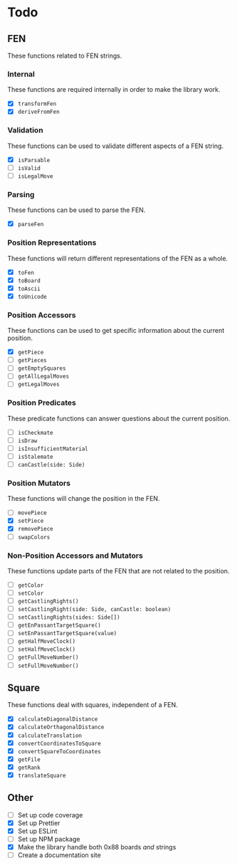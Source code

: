 # Todo

## FEN

These functions related to FEN strings.

### Internal

These functions are required internally in order to make the library work.

- [x] `transformFen`
- [x] `deriveFromFen`

### Validation

These functions can be used to validate different aspects of a FEN string.

- [x] `isParsable`
- [ ] `isValid`
- [ ] `isLegalMove`

### Parsing

These functions can be used to parse the FEN.

- [x] `parseFen`

### Position Representations

These functions will return different representations of the FEN as a whole.

- [x] `toFen`
- [x] `toBoard`
- [x] `toAscii`
- [x] `toUnicode`

### Position Accessors

These functions can be used to get specific information about the current position.

- [x] `getPiece`
- [ ] `getPieces`
- [ ] `getEmptySquares`
- [ ] `getAllLegalMoves`
- [ ] `getLegalMoves`

### Position Predicates

These predicate functions can answer questions about the current position.

- [ ] `isCheckmate`
- [ ] `isDraw`
- [ ] `isInsufficientMaterial`
- [ ] `isStalemate`
- [ ] `canCastle(side: Side)`

### Position Mutators

These functions will change the position in the FEN.

- [ ] `movePiece`
- [x] `setPiece`
- [x] `removePiece`
- [ ] `swapColors`

### Non-Position Accessors and Mutators

These functions update parts of the FEN that are not related to the position.

- [ ] `getColor`
- [ ] `setColor`
- [ ] `getCastlingRights()`
- [ ] `setCastlingRight(side: Side, canCastle: boolean)`
- [ ] `setCastlingRights(sides: Side[])`
- [ ] `getEnPassantTargetSquare()`
- [ ] `setEnPassantTargetSquare(value)`
- [ ] `getHalfMoveClock()`
- [ ] `setHalfMoveClock()`
- [ ] `getFullMoveNumber()`
- [ ] `setFullMoveNumber()`

## Square

These functions deal with squares, independent of a FEN.

- [x] `calculateDiagonalDistance`
- [x] `calculateOrthagonalDistance`
- [x] `calculateTranslation`
- [x] `convertCoordinatesToSquare`
- [x] `convertSquareToCoordinates`
- [x] `getFile`
- [x] `getRank`
- [x] `translateSquare`

## Other

- [ ] Set up code coverage
- [x] Set up Prettier
- [x] Set up ESLint
- [ ] Set up NPM package
- [x] Make the library handle both 0x88 boards _and_ strings
- [ ] Create a documentation site
